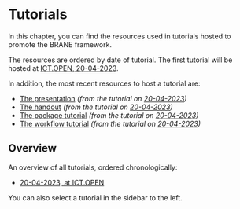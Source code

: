 # Tutorials
In this chapter, you can find the resources used in tutorials hosted to promote the BRANE framework.

The resources are ordered by date of tutorial. The first tutorial will be hosted at [ICT.OPEN, 20-04-2023](./2023-04-20/introduction.md).

In addition, the most recent resources to host a tutorial are:
- [The presentation](./2023-04-20/slides.pdf) _(from the tutorial on [20-04-2023](./2023-04-20/overview.md))_
- [The handout](./2023-04-20/handout.pdf) _(from the tutorial on [20-04-2023](./2023-04-20/overview.md))_
- [The package tutorial](./2023-04-20/p1_hello_world.md) _(from the tutorial on [20-04-2023](./2023-04-20/overview.md))_
- [The workflow tutorial](./2023-04-20/p2_disaster_tweets.md) _(from the tutorial on [20-04-2023](./2023-04-20/overview.md))_


## Overview
An overview of all tutorials, ordered chronologically:
- [20-04-2023, at ICT.OPEN](./2023-04-20/overview.md)

You can also select a tutorial in the sidebar to the left.
